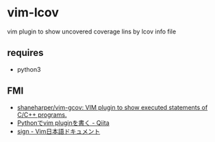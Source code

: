 # vim-lcov

vim plugin to show uncovered coverage lins by lcov info file

## requires
* python3

## FMI
* [shaneharper/vim\-gcov: VIM plugin to show executed statements of C/C\+\+ programs\.]( https://github.com/shaneharper/vim-gcov )
* [Pythonでvim pluginを書く \- Qiita]( https://qiita.com/zakuro9715/items/98449dd4c6b9e1d61ef5 )
* [sign \- Vim日本語ドキュメント]( https://vim-jp.org/vimdoc-ja/sign.html )
